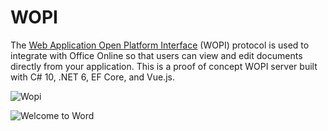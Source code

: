 # WOPI

The [Web Application Open Platform Interface](https://docs.microsoft.com/en-us/microsoft-365/cloud-storage-partner-program/online/) (WOPI) protocol is used to integrate with Office Online so that users can view and edit documents directly from your application. This is a  proof of concept WOPI server built with C# 10, .NET 6, EF Core, and Vue.js.

![Wopi](https://user-images.githubusercontent.com/5178445/132625747-5430e063-f944-4c2e-93f0-9e82a23a1495.PNG)

![Welcome to Word](https://user-images.githubusercontent.com/5178445/132625754-1d519b4c-1aab-410c-bd09-5bcbdd216ac3.PNG)

